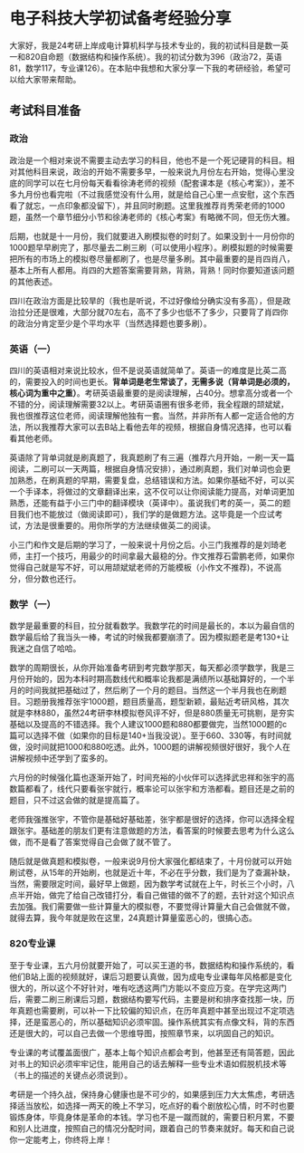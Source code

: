 # 电子科技大学初试备考经验分享

大家好，我是24考研上岸成电计算机科学与技术专业的，我的初试科目是数一英一和820自命题（数据结构和操作系统）。我的初试分数为396（政治72，英语81，数学117，专业课126）。在本贴中我想和大家分享一下我的考研经验，希望可以给大家带来帮助。

## 考试科目准备

### 政治

政治是一个相对来说不需要主动去学习的科目，他也不是一个死记硬背的科目。相对其他科目来说，政治的开始不需要多早，一般来说九月份左右开始，觉得心里没底的同学可以在七月份每天看看徐涛老师的视频（配套课本是《核心考案》），差不多九月份也看完啦（不过我感觉没有什么用，就是给自己心里一点安慰，这个东西看了就忘，一点印象都没留下），并且同时刷题。这里我推荐肖秀荣老师的1000题，虽然一个章节细分小节和徐涛老师的《核心考案》有略微不同，但无伤大雅。

后期，也就是十一月份，我们就要进入刷模拟卷的时刻了。如果没到十一月份你的1000题早早刷完了，那尽量去二刷三刷（可以使用小程序）。刷模拟题的时候需要把所有的市场上的模拟卷尽量都刷了，也是尽量多刷。其中最重要的是肖四肖八，基本上所有人都用。肖四的大题答案需要背熟，背熟，背熟！同时你要知道该问题的其他表述。

四川在政治方面是比较旱的（我也是听说，不过好像给分确实没有多高），但是政治拉分还是很难，大部分就70左右，高不了多少也低不了多少，只要背了肖四你的政治分肯定至少是个平均水平（当然选择题也要多刷）。



### 英语（一）

四川的英语相对来说比较水，但不是说英语就简单了。英语一的难度是比英二高的，需要投入的时间也更长。**背单词是老生常谈了，无需多说（背单词是必须的，核心词为重中之重）**。考研英语最重要的是阅读理解，占40分。想拿高分或者一个不错的分，阅读理解需要32以上。考研英语圈有很多老师，我全程跟的颉斌斌，我也很推荐这位老师，阅读理解他独有一套。当然，并非所有人都一定适合他的方法，所以我推荐大家可以去B站上看他去年的视频，根据自身情况选择，也可以看看其他老师。

英语除了背单词就是刷真题了，我真题刷了有三遍（推荐六月开始，一刷一天一篇阅读，二刷可以一天两篇，根据自身情况安排），通过刷真题，我们对单词也会更加熟悉，在刷真题的早期，需要复盘，总结错误和方法。如果你基础不好，可以买一个手译本，将做过的文章翻译出来，这不仅可以让你阅读能力提高，对单词更加熟悉，还能有益于小三门中的翻译模块（英译中）。虽说我们考的英一，英二的题目我们也不能放过（做阅读即可），我们学的是做题方法。这毕竟是一个应试考试，方法是很重要的。用你所学的方法继续做英二的阅读。

小三门和作文是后期的学习了，一般来说十月份之后。小三门我推荐的是刘琦老师，主打一个技巧，用最少的时间拿最大最稳的分。作文推荐石雷鹏老师，如果你觉得自己就是写不好，可以用颉斌斌老师的万能模板（小作文不推荐)，不说高分，但分数也还行。



### 数学（一）

数学是最重要的科目，拉分就看数学。我数学花的时间是最长的，本以为最自信的数学最后给了我当头一棒，考试的时候我都要崩溃了。因为模拟题老是考130+让我迷之自信了哈哈。

数学的周期很长，从你开始准备考研到考完数学那天，每天都必须学数学，我是三月份开始的，因为本科时期高数线代和概率论我都是满绩所以基础算好的，一个半月的时间我就把基础过了，然后刷了一个月的题目。当然这一个半月我也在刷题目。习题册我推荐张宇1000题，题目质量高，题型新颖，最贴近考研风格，其次就是李林880，虽然24考研李林模拟卷风评不好，但是880质量无可挑剔，是夯实基础以及提高的不错选择。我个人建议1000题和880都要做完，当然1000题的c篇可以选择不做（如果你的目标是140+当我没说）。至于660、330等，有时间就做，没时间就把1000和880吃透。此外，1000题的讲解视频很好很好，我个人在讲解视频中还学到了蛮多的。

六月份的时候强化篇也逐渐开始了，时间充裕的小伙伴可以选择武忠祥和张宇的高数篇都看了，线代只要看张宇就行，概率论可以张宇和方浩都看。题目还是之前的题目，只不过这会做的就是提高篇了。

老师我强推张宇，不管你是基础好基础差，张宇都是很好的选择，你可以选择全程跟张宇。基础差的朋友们更有注意做题的方法，看答案的时候要去思考为什么这么做，而不是看了答案觉得自己会做了就不管了。

随后就是做真题和模拟卷，一般来说9月份大家强化都结束了，十月份就可以开始刷试卷，从15年的开始刷，也就是近十年，不必在乎分数，我们是为了查漏补缺，当然，需要限定时间，最好早上做题，因为数学考试就在上午，时长三个小时，八点半开始，做完了给自己改错打分，看自己做错的做不了的题，去针对这个知识点去加强。我们需要做一些计算量大的模拟卷，不要觉得计算量大自己会做就不做，就得去算，我今年就是败在这里，24真题计算量蛮恶心的，很搞心态。


### 820专业课

至于专业课，五六月份就要开始了，可以买王道的书，数据结构和操作系统的，看他们B站上面的视频就好，课后习题要认真做，因为成电专业课每年风格都是变化很大的，所以这个不好针对，唯有吃透这两门方能以不变应万变。在学完这两门后，需要二刷三刷课后习题，数据结构要写代码，主要是树和排序查找那一块，历年真题也需要刷，可以补一下比较偏的知识点，在历年真题中甚至出现过不定项选择，还是蛮恶心的，所以基础知识必须牢固。操作系统其实有点像文科，背的东西还是很大的，可以自己去做一个思维导图，按照章节来，以巩固自己的知识。

专业课的考试覆盖面很广，基本上每个知识点都会考到，他甚至还有简答题，因此对书上的知识必须牢牢记住，能用自己的话去解释一些专业术语如假脱机技术等（书上的描述的关键点必须说到）。

考研是一个持久战，保持身心健康也是不可少的，如果感到压力大太焦虑，考研选择适当放松，如选择一两天的晚上不学习，吃点好的看个剧放松心情，时不时也要锻炼身体，毕竟身体是革命的本钱。学习也不是一蹴而就的，需要日积月累，不要和别人比进度，按照自己的情况分配时间，跟着自己的节奏来就好。每天和自己说你一定能考上，你终将上岸！